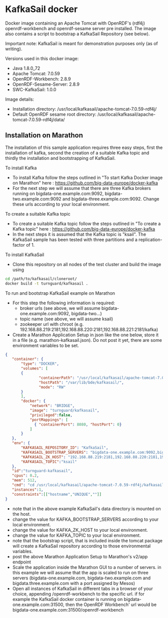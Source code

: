 # KafkaSail docker

Docker image containing an Apache Tomcat with OpenRDF's (rdf4j) openrdf-workbench and openrdf-sesame server pre installed. The image also contains a script to bootstrap a KafkaSail Repository (see below).

Important note: KafkaSail is meant for demonstration purposes only (as of writing).

Versions used in this docker image:
* Java 1.8.0_72
* Apache Tomcat: 7.0.59
* OpenRDF-Workbench: 2.8.9
* OpenRDF-Sesame-Server: 2.8.9
* SWC-KafkaSail: 1.0.0

Image details:
* Installation directory: /usr/local/kafkasail/apache-tomcat-7.0.59-rdf4j/
* Default OpenRDF sesame root directory: /usr/local/kafkasail/apache-tomcat-7.0.59-rdf4j/data/

## Installation on Marathon

The installation of this sample application requires three easy steps, first the installation of kafka, second the creation of a suitable Kafka topic and thirdly the installation and bootstrapping of KafkaSail.

To install Kafka

* To install Kafka follow the steps outlined in "To start Kafka Docker image on Marathon" here : https://github.com/big-data-europe/docker-kafka
* For the next step we will assume that there are three Kafka brokers running on bigdata-one.example.com:9092, bigdata-two.example.com:9092 and bigdata-three.example.com:9092. Change these urls according to your local environment.

To create a suitable Kafka topic

* To create a suitable Kafka topic follow the steps outlined in "To create a Kafka topic" here : https://github.com/big-data-europe/docker-kafka
* In the next steps it is assumed that the Kafka topic is "ksail". The KafkaSail sample has been tested with three partitions and a replication-factor of 1. 

To install KafkaSail

* Clone this repository on all nodes of the test cluster and build the image using
 
 ```bash
cd /path/to/kafkasail/cloneroot/
docker build -t turnguard/kafkasail .
```

To run and bootstrap KafkaSail example on Marathon

* For this step the following information is required:
  * broker urls (see above, we will assume bigdata-one.example.com:9092, bigdata-two...)
  * topic name (see above, we will assume ksail)
  * zookeeper url with chroot (e.g. 192.168.88.219:2181,192.168.88.220:2181,192.168.88.221:2181/kafka)
* Create a Marathon Application Setup in json like the one below, store it in a file (e.g. marathon-kafkasail.json). Do not post it yet, there are some environment variables to be set.

 ```json
 {
    "container": {
        "type": "DOCKER",
        "volumes": [
        {
                "containerPath": "/usr/local/kafkasail/apache-tomcat-7.0.59-rdf4j/data/",
                "hostPath": "/var/lib/bde/kafkasail/",
                "mode": "RW"
        }
        ],
        "docker": {
            "network": "BRIDGE",
            "image": "turnguard/kafkasail",
            "privileged":false,
            "portMappings": [
              { "containerPort": 8080, "hostPort": 0}
            ]
        }
    },
    "env": {
        "KAFKASAIL_REPOSITORY_ID": "KafkaSail",
        "KAFKASAIL_BOOTSTRAP_SERVERS": "bigdata-one.example.com:9092,bigdata-two.example.com:9092,bigdata-three.example.com:9092",
        "KAFKASAIL_ZK_HOST": "192.168.88.219:2181,192.168.88.220:2181,192.168.88.221:2181/kafka",
        "KAFKASAIL_TOPIC":"ksail"
    },
    "id":"turnguard-kafkasail",
    "cpus": 0.2,
    "mem": 512,
    "cmd": "cd /usr/local/kafkasail/apache-tomcat-7.0.59-rdf4j/kafkasail/bin && ./bootstrap && cd ../../ && ./bin/catalina.sh run",
    "instances":1,
    "constraints":[["hostname","UNIQUE",""]]
}
```

* note that in the above example KafkaSail's data directory is mounted on the host.
* change the value for KAFKA_BOOTSTRAP_SERVERS according to your local environment.
* change the value for KAFKA_ZK_HOST to your local environment.
* change the value for KAFKA_TOPIC to your local environment.
* note that the bootstrap script, that is included inside the tomcat package will create a KafkaSail repository according to those environmental variables.
* post the above Marathon Application Setup to Marathon's v2/app endpoint
* Scale the application inside the Marathon GUI to a number of servers. in this example we will assume that the app is scaled to run on three servers (bigdata-one.example.com, bigdata-two.example.com and bigdata.three.example.com with a port assigned by Mesos)
* Open all instances of KafkaSail in different tabs in a browser of your choice, appending /openrdf-workbench to the specific url. if for example the KafkaSail docker container is running on bigdata-one.example.com:31500, then the OpenRDF Workbench' url would be bigdata-one.example.com:31500/openrdf-workbench
